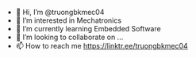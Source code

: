 - 👋 Hi, I’m @truongbkmec04
- 👀 I’m interested in Mechatronics
- 🌱 I’m currently learning Embedded Software 
- 💞️ I’m looking to collaborate on ...
- 📫 How to reach me https://linktr.ee/truongbkmec04

<!---
truongbkmec04/truongbkmec04 is a ✨ special ✨ repository because its `README.md` (this file) appears on your GitHub profile.
You can click the Preview link to take a look at your changes.
--->
